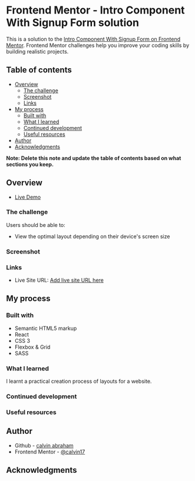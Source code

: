 # Frontend Mentor - Intro Component With Signup Form solution

This is a solution to the [Intro Component With Signup Form on Frontend Mentor](https://www.frontendmentor.io/challenges/base-apparel-coming-soon-page-5d46b47f8db8a7063f9331a0). Frontend Mentor challenges help you improve your coding skills by building realistic projects.

## Table of contents

- [Overview](#overview)
  - [The challenge](#the-challenge)
  - [Screenshot](#screenshot)
  - [Links](#links)
- [My process](#my-process)
  - [Built with](#built-with)
  - [What I learned](#what-i-learned)
  - [Continued development](#continued-development)
  - [Useful resources](#useful-resources)
- [Author](#author)
- [Acknowledgments](#acknowledgments)

**Note: Delete this note and update the table of contents based on what sections you keep.**

## Overview

- [Live Demo](https://calvin17.github.io/FM-base-apparel-coming-soon/)

### The challenge

Users should be able to:

- View the optimal layout depending on their device's screen size

### Screenshot

### Links

- Live Site URL: [Add live site URL here](https://calvin17.github.io/FM-base-apparel-coming-soon/)

## My process

### Built with

- Semantic HTML5 markup
- React
- CSS 3
- Flexbox & Grid
- SASS

### What I learned

I learnt a practical creation process of layouts for a website.

### Continued development

### Useful resources

## Author

- Github - [calvin abraham](https://github.com/calvin17)
- Frontend Mentor - [@calvin17](https://www.frontendmentor.io/profile/calvin17)

## Acknowledgments
